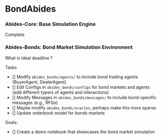 # BondAbides

### Abides-Core: Base Simulation Engine
 Complete

### Abides-Bonds: Bond Market Simulation Environment

What is ideal deadline ?

Tasks
- [] Modify `abides_bonds/agents/` to include bond trading agents (BuyerAgent, DealerAgent)
- [] Edit Configs in `abides_bonds/configs` for bond markets and agents (add different typers of agents and interactions)
- [] Modify Messages in `abides_bonds/messages/` to include bond-specific messages (e.g., RFQs)
- [] Maybe modify `abides_bonds/oracles`, perhaps make this more sparse.
- [] Update orderbook model for bonds markets 


Goals:
- [] Create a demo notebook that showcases the bond market simulation 
